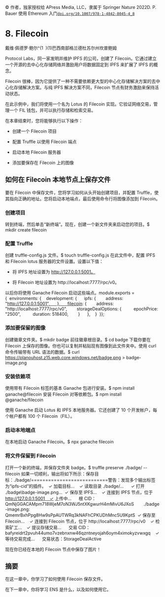 © 作者，独家授权给 APress Media, LLC，隶属于 Springer Nature 2022D. P. Bauer 使用 Ethereum 入门[`doi.org/10.1007/978-1-4842-8045-4_8`](https://doi.org/10.1007/978-1-4842-8045-4_8)

# 8. Filecoin

戴维·佩德罗·鲍尔^(1  )(1)巴西南部格兰德杜苏尔州坎普鲍姆

Protocol Labs，同一家发明并维护 IPFS 的公司，创建了 Filecoin。它通过建立一个开源的去中心化存储网络并激励用户将数据固定到 IPFS 来扩展了 IPFS 的概念。

Filecoin 很棒，因为它提供了一种不需要依赖更大型的中心化存储解决方案的去中心化存储解决方案。与纯 IPFS 解决方案不同，Filecoin 节点有财务激励来保持活动状态。

在此示例中，我们将使用一个名为 Lotus 的 Filecoin 实现。它验证网络交易，管理一个 FIL 钱包，并可以执行存储和检索交易。

在本章结束时，您将能够执行以下操作：

+   创建一个 Filecoin 项目

+   配置 Truffle 以使用 Filecoin 端点

+   启动本地 Filecoin 服务器

+   添加要保存在 Filecoin 上的图像

## 如何在 Filecoin 本地节点上保存文件

要在 Filecoin 中保存文件，您将学习如何从头开始创建项目，并配置 Truffle，使其指向正确的地址。您将启动本地端点，最后使用命令行将图像添加到 Filecoin。

### 创建项目

转到终端，然后单击“新终端”。现在，创建一个新文件夹来启动您的项目。$ mkdir create filecoin

### 配置 Truffle

创建 truffle-config.js 文件。$ touch truffle-config.js 在此文件中，配置 IPFS 和 Filecoin lotus 服务器的文件设置。设置以下值：

+   将 IPFS 地址设置为 http://127.0.0.1:5001。

+   将 Filecoin 地址设置为 http://localhost:7777/rpc/v0。

以后你将使用 Ganache Filecoin 启动这些端点。module.exports = {  environments: {    development: {      ipfs: {        address: "http://127.0.0.1:5001",      },      filecoin: {        address: "http://localhost:7777/rpc/v0",        storageDealOptions: {          epochPrice: "2500",          duration: 518400,        }      },    }  }};

### 添加要保留的图像

创建徽章文件夹。$ mkdir badge 前往徽章根目录。$ cd badge 下载你要在 Filecoin 上保存的图像。你也可以复制并粘贴现有图像到此文件夹中。使用 curl 命令传输带有 URL 语法的数据。$ curl https://planouhost.z15.web.core.windows.net/badge.png > badge-image.png

### 安装依赖项

使用带有 Filecoin 标签的基本 Ganache 包进行安装。$ npm install ganache@filecoin 安装 Filecoin 对等依赖包。$ npm install @ganache/filecoin

使用 Ganache 启动 Lotus 和 IPFS 本地服务器。它还创建了 10 个开发帐户，每个帐户都有 100 个 Filecoin（FIL）。

### 启动本地端点

在本地启动 Ganache Filecoin。$ npx ganache filecoin

### 将文件保留到 Filecoin

打开一个新的终端，并保存文件夹 badge。$ truffle preserve ./badge/ --filecoin 如果一切顺利，输出将如下所示：保存目标：./badge/===========================警告：发现多个输出标签为“ipfs-cid”的插件。  ✓ 加载目标...    ✓ 读取目录 ./badge/...      ✓ 打开 ./badge\badge-image.png...  ✓ 保存至 IPFS...    ✓ 连接到 IPFS 节点，位于 http://127.0.0.1:5001    ✓ 上传中...      根 CID：QmNjGGACAMpm718WjeM7oN3WJ5ntXKgwurH4mMivU6JXoS        ./badge-image.png: QmemrBxhPpg8Hw9sPpAUTWRq3kNAFhCPKUDhMnc5U9KptS  ✓ 保存至 Filecoin...    ✓ 连接到 Filecoin 节点，位于 http://localhost:7777/rpc/v0    ✓ 检索矿工...    ✓ 提议存储交易...      交易 CID：bafyreidrt2pvuh44umo7vzebnxnw46qzntneyojah6oym4ximokyzvwxgq    ✓ 等待交易完成...      交易状态：StorageDealActive

现在你已经在本地的 Filecoin 节点中保存了图片！

## 摘要

在这一章中，你学习了如何使用 Filecoin 保存文件。

在下一章中，你将学习 ENS 是什么，以及如何使用它。
